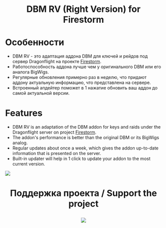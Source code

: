 # <p align="center"> DBM RV (Right Version) for Firestorm</p>
# Особенности
* DBM RV - это адаптация аддона DBM для ключей и рейдов под сервер Dragonflight на проекте [Firestorm](https://firestorm-servers.com/ru/).
* Работоспособность аддона лучше чем у оригинального DBM или его аналога BigWigs.
* Регулярные обновления примерно раз в неделю, что придают аддону актуальную информацию, что представлена на сервере.
* Встроенный апдейтер поможет в 1 нажатие обновить ваш аддон до самой актуальной версии.
# Features
* DBM RV is an adaptation of the DBM addon for keys and raids under the Dragonflight server on project [Firestorm](https://firestorm-servers.com/en).
* The addon's performance is better than the original DBM or its BigWigs analog.
* Regular updates about once a week, which gives the addon up-to-date information that is presented on the server.
* Built-in updater will help in 1 click to update your addon to the most current version.

<a href="https://github.com/Aleksart163/DBM-RV-DF/archive/refs/heads/main.zip"><img src="https://www.freepngimg.com/thumb/download_now_button/25860-7-download-now-button-glossy-green.png"/></a>

# <p align="center"> Поддержка проекта / Support the project </p>
<p align="center"> <a href="https://www.donationalerts.com/r/aleksart163"> <img src = "https://i.imgur.com/ykI6lqX.jpeg" /> </a> </p>
